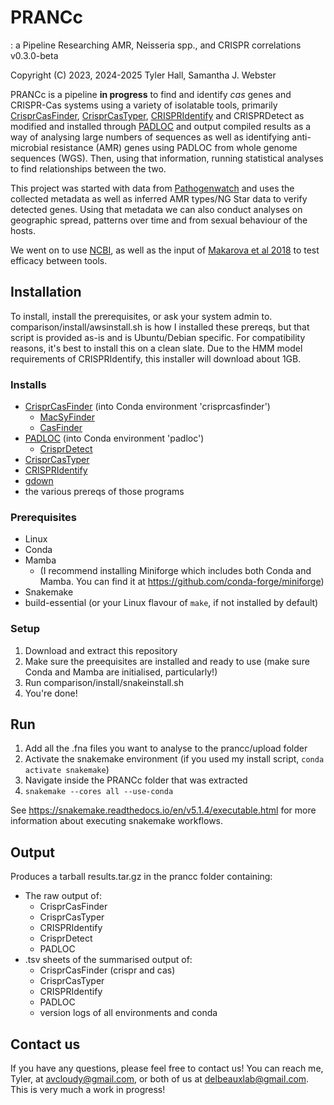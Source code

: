 # PRANCc
: a Pipeline Researching AMR, Neisseria spp., and CRISPR correlations
v0.3.0-beta

Copyright (C) 2023, 2024-2025  Tyler Hall, Samantha J. Webster

PRANCc is a pipeline **in progress** to find and identify *cas* genes and CRISPR-Cas systems using a variety of isolatable tools, primarily [CrisprCasFinder](https://github.com/dcouvin/CRISPRCasFinder), [CrisprCasTyper](https://github.com/Russel88/CRISPRCasTyper), [CRISPRIdentify](https://github.com/BackofenLab/CRISPRidentify) and CRISPRDetect as modified and installed through [PADLOC](https://github.com/padlocbio/padloc/tree/master) and output compiled results as a way of analysing large numbers of sequences as well as identifying anti-microbial resistance (AMR) genes using PADLOC from whole genome sequences (WGS). Then, using that information, running statistical analyses to find relationships between the two.

This project was started with data from [Pathogenwatch](https://pathogen.watch) and uses the collected metadata as well as inferred AMR types/NG Star data to verify detected genes. Using that metadata we can also conduct analyses on geographic spread, patterns over time and from sexual behaviour of the hosts.

We went on to use [NCBI](https://www.ncbi.nlm.nih.gov), as well as the input of [Makarova et al 2018](https://pmc.ncbi.nlm.nih.gov/articles/PMC6636873/) to test efficacy between tools.

## Installation
To install, install the prerequisites, or ask your system admin to. comparison/install/awsinstall.sh is how I installed these prereqs, but that script is provided as-is and is Ubuntu/Debian specific. For compatibility reasons, it's best to install this on a clean slate. Due to the HMM model requirements of CRISPRIdentify, this installer will download about 1GB.

### Installs

* [CrisprCasFinder](https://github.com/dcouvin/CRISPRCasFinder) (into Conda environment 'crisprcasfinder')
    * [MacSyFinder](https://github.com/gem-pasteur/macsyfinder)
    * [CasFinder](https://github.com/macsy-models/CasFinder)
* [PADLOC](https://github.com/padlocbio/padloc/tree/master) (into Conda environment 'padloc')
    * [CrisprDetect](https://github.com/ambarishbiswas/CRISPRDetect_2.2)
* [CrisprCasTyper](https://github.com/Russel88/CRISPRCasTyper)
* [CRISPRIdentify](https://github.com/BackofenLab/CRISPRidentify)
* [gdown](https://github.com/wkentaro/gdown)
* the various prereqs of those programs

### Prerequisites

* Linux
* Conda
* Mamba
   * (I recommend installing Miniforge which includes both Conda and Mamba. You can find it at https://github.com/conda-forge/miniforge)
* Snakemake
* build-essential (or your Linux flavour of `make`, if not installed by default)
 
### Setup

1. Download and extract this repository 
1. Make sure the preequisites are installed and ready to use (make sure Conda and Mamba are initialised, particularly!)
1. Run comparison/install/snakeinstall.sh
1. You're done!

## Run

1. Add all the .fna files you want to analyse to the prancc/upload folder
1. Activate the snakemake environment (if you used my install script, `conda activate snakemake`)
1. Navigate inside the PRANCc folder that was extracted
1. `snakemake --cores all --use-conda`

See https://snakemake.readthedocs.io/en/v5.1.4/executable.html for more information about executing snakemake workflows.

## Output
Produces a tarball results.tar.gz in the prancc folder containing:

* The raw output of:
    * CrisprCasFinder
    * CrisprCasTyper
    * CRISPRIdentify
    * CrisprDetect
    * PADLOC
* .tsv sheets of the summarised output of:
    * CrisprCasFinder (crispr and cas)
    * CrisprCasTyper
    * CRISPRIdentify
    * PADLOC
    * version logs of all environments and conda

## Contact us
If you have any questions, please feel free to contact us! You can reach me, Tyler, at avcloudy@gmail.com, or both of us at delbeauxlab@gmail.com. This is very much a work in progress!

